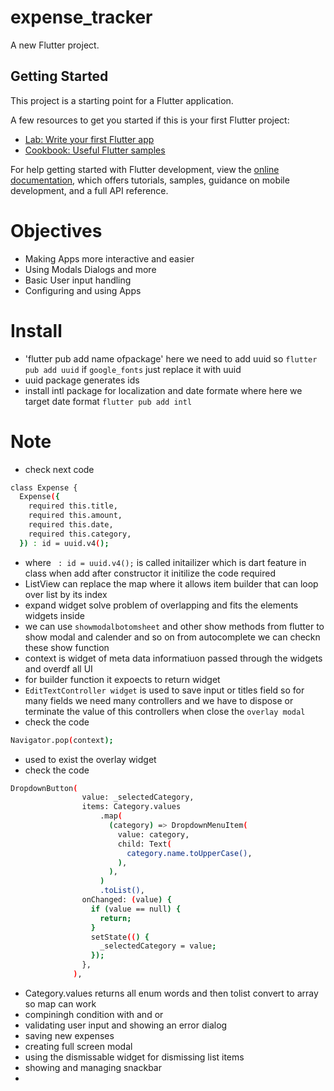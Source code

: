 # expense_tracker

A new Flutter project.

## Getting Started

This project is a starting point for a Flutter application.

A few resources to get you started if this is your first Flutter project:

- [Lab: Write your first Flutter app](https://docs.flutter.dev/get-started/codelab)
- [Cookbook: Useful Flutter samples](https://docs.flutter.dev/cookbook)

For help getting started with Flutter development, view the
[online documentation](https://docs.flutter.dev/), which offers tutorials,
samples, guidance on mobile development, and a full API reference.

# Objectives
- Making Apps more interactive and easier
- Using Modals Dialogs and more
- Basic User input handling
- Configuring and using Apps

# Install
- 'flutter pub add name ofpackage' here we need to add uuid so `flutter pub add uuid` if `google_fonts` just replace it with uuid 
- uuid package generates ids
- install intl package for localization and date formate where here we target date format `flutter pub add intl`

# Note 
- check next code 
```sh
class Expense {
  Expense({
    required this.title,
    required this.amount,
    required this.date,
    required this.category,
  }) : id = uuid.v4();
```
- where ` : id = uuid.v4();` is called initailizer which is dart feature in class when add after constructor it initilize the code required
- ListView can replace the map where it allows item builder that can loop over list by its index 
- expand widget solve problem of overlapping and fits the elements widgets inside
- we can use `showmodalbotomsheet` and other show methods from flutter to show modal and calender and so on from autocomplete we can checkn these show function
- context is widget of meta data informatiuon passed through the widgets and overdf all UI 
- for builder function it expoects to return widget
- `EditTextController widget` is used to save input or titles field so for many fields we need many controllers and we have to dispose or terminate the value of this controllers when close the `overlay modal`
- check the code
```sh
Navigator.pop(context);
```
- used to exist the overlay widget
- check the code
```sh
DropdownButton(
                value: _selectedCategory,
                items: Category.values
                    .map(
                      (category) => DropdownMenuItem(
                        value: category,
                        child: Text(
                          category.name.toUpperCase(),
                        ),
                      ),
                    )
                    .toList(),
                onChanged: (value) {
                  if (value == null) {
                    return;
                  }
                  setState(() {
                    _selectedCategory = value;
                  });
                },
              ),
```
- Category.values returns all enum words and then tolist convert to array so map can work
- compiningh condition with and or
- validating user input and showing an error dialog
- saving new expenses
- creating full screen modal
- using the dismissable widget for dismissing list items
- showing and managing snackbar
- 